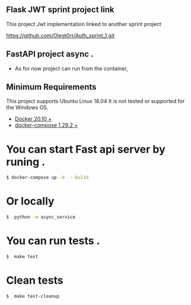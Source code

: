 ## Flask JWT sprint project link 
This project Jwt implementation linked to another sprint project 

https://github.com/Olegt0rr/Auth_sprint_1.git

## FastAPI project async .

- As for now project can run from the container,

## Minimum Requirements
This project supports Ubuntu Linux 18.04  It is not tested or supported for the Windows OS.

- [Docker 20.10 +](https://docs.docker.com/)
- [docker-compose  1.29.2 + ](https://docs.docker.com/compose/)

 # You can start Fast api server by runing . 

```bash
$ docker-compose up -d  --bulid 
```
# Or locally
```bash
$  python -m async_service
```
 # You can run tests . 

```bash
$  make test 
```

# Clean tests

```bash
$  make test-cleanup
```
